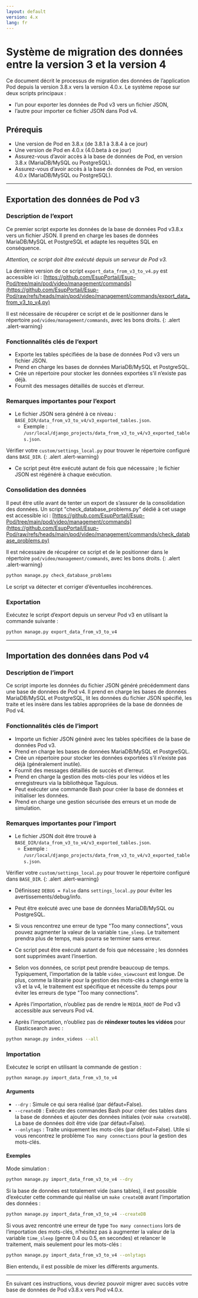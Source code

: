 ```yaml
---
layout: default
version: 4.x
lang: fr
---
```


# Système de migration des données entre la version 3 et la version 4

Ce document décrit le processus de migration des données de l’application Pod depuis la version 3.8.x vers la version 4.0.x.
Le système repose sur deux scripts principaux :

- l’un pour exporter les données de Pod v3 vers un fichier JSON,
- l’autre pour importer ce fichier JSON dans Pod v4.

## Prérequis

- Une version de Pod en 3.8.x (de 3.8.1 à 3.8.4 à ce jour)
- Une version de Pod en 4.0.x (4.0.beta à ce jour)
- Assurez-vous d’avoir accès à la base de données de Pod, en version 3.8.x (MariaDB/MySQL ou PostgreSQL).
- Assurez-vous d’avoir accès à la base de données de Pod, en version 4.0.x (MariaDB/MySQL ou PostgreSQL).

---

## Exportation des données de Pod v3

### Description de l’export

Ce premier script exporte les données de la base de données Pod v3.8.x vers un fichier JSON. Il prend en charge les bases de données MariaDB/MySQL et PostgreSQL et adapte les requêtes SQL en conséquence.

*Attention, ce script doit être exécuté depuis un serveur de Pod v3.*

La dernière version de ce script `export_data_from_v3_to_v4.py` est accessible ici : [https://github.com/EsupPortail/Esup-Pod/tree/main/pod/video/management/commands](https://github.com/EsupPortail/Esup-Pod/raw/refs/heads/main/pod/video/management/commands/export_data_from_v3_to_v4.py)

Il est nécessaire de récupérer ce script et de le positionner dans le répertoire `pod/video/management/commands`, avec les bons droits.
{: .alert .alert-warning}

### Fonctionnalités clés de l’export

- Exporte les tables spécifiées de la base de données Pod v3 vers un fichier JSON.
- Prend en charge les bases de données MariaDB/MySQL et PostgreSQL.
- Crée un répertoire pour stocker les données exportées s’il n’existe pas déjà.
- Fournit des messages détaillés de succès et d’erreur.

### Remarques importantes pour l’export

- Le fichier JSON sera généré à ce niveau : `BASE_DIR/data_from_v3_to_v4/v3_exported_tables.json`.
  - Exemple : `/usr/local/django_projects/data_from_v3_to_v4/v3_exported_tables.json`.

Vérifier votre `custom/settings_local.py` pour trouver le répertoire configuré dans `BASE_DIR`.
{: .alert .alert-warning}

- Ce script peut être exécuté autant de fois que nécessaire ; le fichier JSON est régénéré à chaque exécution.

### Consolidation des données

Il peut être utile avant de tenter un export de s’assurer de la consolidation des données.
Un script "check_database_problems.py" dédié à cet usage est accessible ici : [https://github.com/EsupPortail/Esup-Pod/tree/main/pod/video/management/commands](https://github.com/EsupPortail/Esup-Pod/raw/refs/heads/main/pod/video/management/commands/check_database_problems.py)

Il est nécessaire de récupérer ce script et de le positionner dans le répertoire `pod/video/management/commands`, avec les bons droits.
{: .alert .alert-warning}

```bash
python manage.py check_database_problems
```

Le script va détecter et corriger d’éventuelles incohérences.

### Exportation

Exécutez le script d’export depuis un serveur Pod v3 en utilisant la commande suivante :

```bash
python manage.py export_data_from_v3_to_v4
```

---

## Importation des données dans Pod v4

### Description de l’import

Ce script importe les données du fichier JSON généré précédemment dans une base de données de Pod v4. Il prend en charge les bases de données MariaDB/MySQL et PostgreSQL, lit les données du fichier JSON spécifié, les traite et les insère dans les tables appropriées de la base de données de Pod v4.

### Fonctionnalités clés de l’import

- Importe un fichier JSON généré avec les tables spécifiées de la base de données Pod v3.
- Prend en charge les bases de données MariaDB/MySQL et PostgreSQL.
- Crée un répertoire pour stocker les données exportées s’il n’existe pas déjà (généralement inutile).
- Fournit des messages détaillés de succès et d’erreur.
- Prend en charge la gestion des mots-clés pour les vidéos et les enregistreurs via la bibliothèque Tagulous.
- Peut exécuter une commande Bash pour créer la base de données et initialiser les données.
- Prend en charge une gestion sécurisée des erreurs et un mode de simulation.

### Remarques importantes pour l’import

- Le fichier JSON doit être trouvé à `BASE_DIR/data_from_v3_to_v4/v3_exported_tables.json`.
  - Exemple : `/usr/local/django_projects/data_from_v3_to_v4/v3_exported_tables.json`.

Vérifier votre `custom/settings_local.py` pour trouver le répertoire configuré dans `BASE_DIR`.
{: .alert .alert-warning}

- Définissez `DEBUG = False` dans `settings_local.py` pour éviter les avertissements/debug/info.

- Peut être exécuté avec une base de données MariaDB/MySQL ou PostgreSQL.

- Si vous rencontrez une erreur de type "Too many connections", vous pouvez augmenter la valeur de la variable `time_sleep`.
  Le traitement prendra plus de temps, mais pourra se terminer sans erreur.

- Ce script peut être exécuté autant de fois que nécessaire ; les données sont supprimées avant l’insertion.

- Selon vos données, ce script peut prendre beaucoup de temps. Typiquement, l’importation de la table `video_viewcount` est longue.
  De plus, comme la librairie pour la gestion des mots-clés a changé entre la v3 et la v4, le traitement est spécifique et nécessite du temps pour éviter les erreurs de type "Too many connections".

- Après l’importation, n’oubliez pas de rendre le `MEDIA_ROOT` de Pod v3 accessible aux serveurs Pod v4.

- Après l’importation, n’oubliez pas de **réindexer toutes les vidéos** pour Elasticsearch avec :

```bash
python manage.py index_videos --all
```

### Importation

Exécutez le script en utilisant la commande de gestion :

```bash
python manage.py import_data_from_v3_to_v4
```

#### Arguments

- `--dry` : Simule ce qui sera réalisé (par défaut=False).
- `--createDB` : Exécute des commandes Bash pour créer des tables dans la base de données et ajouter des données initiales (voir `make createDB`). La base de données doit être vide (par défaut=False).
- `--onlytags` : Traite uniquement les mots-clés (par défaut=False). Utile si vous rencontrez le problème `Too many connections` pour la gestion des mots-clés.

#### Exemples

Mode simulation :

```bash
python manage.py import_data_from_v3_to_v4 --dry
```

Si la base de données est totalement vide (sans tables), il est possible d’exécuter cette commande qui réalise un `make createDB` avant l’importation des données :

```bash
python manage.py import_data_from_v3_to_v4 --createDB
```

Si vous avez rencontré une erreur de type `Too many connections` lors de l’importation des mots-clés, n’hésitez pas à augmenter la valeur de la variable `time_sleep` (genre 0.4 ou 0.5, en secondes) et relancer le traitement, mais seulement pour les mots-clés :

```bash
python manage.py import_data_from_v3_to_v4 --onlytags
```

Bien entendu, il est possible de mixer les différents arguments.

---

En suivant ces instructions, vous devriez pouvoir migrer avec succès
 votre base de données de Pod v3.8.x vers Pod v4.0.x.
